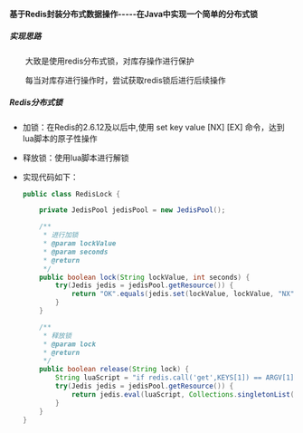 #### 基于Redis封装分布式数据操作-----在Java中实现一个简单的分布式锁

##### 实现思路

    大致是使用redis分布式锁，对库存操作进行保护

    每当对库存进行操作时，尝试获取redis锁后进行后续操作

##### Redis分布式锁

- 加锁：在Redis的2.6.12及以后中,使用 set key value [NX] [EX] 命令，达到lua脚本的原子性操作

- 释放锁：使用lua脚本进行解锁

- 实现代码如下：

  ```java
  public class RedisLock {
  
      private JedisPool jedisPool = new JedisPool();
  
      /**
       * 进行加锁
       * @param lockValue
       * @param seconds
       * @return
       */
      public boolean lock(String lockValue, int seconds) {
          try(Jedis jedis = jedisPool.getResource()) {
              return "OK".equals(jedis.set(lockValue, lockValue, "NX", "EX", seconds));
          }
      }
  
      /**
       * 释放锁
       * @param lock
       * @return
       */
      public boolean release(String lock) {
          String luaScript = "if redis.call('get',KEYS[1]) == ARGV[1] then " + "return redis.call('del',KEYS[1]) else return 0 end";
          try(Jedis jedis = jedisPool.getResource()) {
              return jedis.eval(luaScript, Collections.singletonList(lock), Collections.singletonList(lock)).equals(1L);
          }
      }
  }
  ```

  

